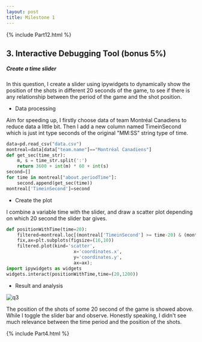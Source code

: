 ```yaml
---
layout: post
title: Milestone 1
---
```


{% include Part12.html %}

## **3. Interactive Debugging Tool (bonus 5%)** 

##### Create a time slider

In this question, I create a slider using ipywidgets to dynamically show the position of the shots in different 20 seconds of the game, to see if there is any relationship between the period of the game and the shot position.

- Data processing

Aim for speeding up, I firstly choose data of team Montréal Canadiens to reduce data a little bit. Then I add a new column named TimeinSecond which is just int type seconds of the original "MM:SS" string type of time.

```python
data=pd.read_csv("data.csv")
montreal=data[data["team.name"]=="Montréal Canadiens"]
def get_sec(time_str):
    m, s = time_str.split(':')
    return 3600 + int(m) * 60 + int(s)
second=[]
for time in montreal["about.periodTime"]:
    second.append(get_sec(time))
montreal['TimeinSecond']=second
```

- Create the plot

I combine a variable time with the slider, and draw a scatter plot depending on which 20 second the slider bar gives.

```python
def positionWithTime(time=20):
    filtered=montreal.loc[(montreal['TimeinSecond'] >= time-20) & (montreal['TimeinSecond'] <= time)]
    fix,ax=plt.subplots(figsize=(16,10))
    filtered.plot(kind='scatter',
                         x='coordinates.x',
                         y='coordinates.y',
                         ax=ax);
import ipywidgets as widgets
widgets.interact(positionWithTime,time=(20,1200))
```

- Result and analysis

![q3](/ift6758-blog/images/q3.png)

The position of the shots of some 20 second of the game is showed above. While I toggle the slider bar and observe. Honestly speaking, I didn't see much relevance between the time period and the position of the shots.

{% include Part4.html %}
